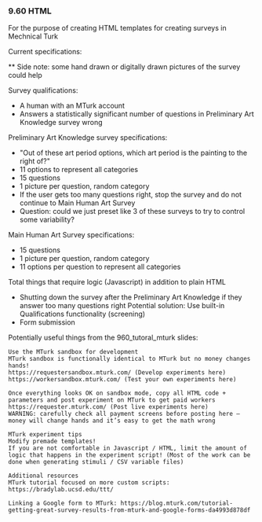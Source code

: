 ### 9.60 HTML

For the purpose of creating HTML templates for creating surveys in Mechnical Turk

Current specifications:

** Side note: some hand drawn or digitally drawn pictures of the survey could help

Survey qualifications:
* A human with an MTurk account
* Answers a statistically significant number of questions in Preliminary Art Knowledge survey wrong

Preliminary Art Knowledge survey specifications:
* "Out of these art period options, which art period is
the painting to the right of?"
* 11 options to represent all categories
* 15 questions
* 1 picture per question, random category
* If the user gets too many questions right, stop the survey and do not continue to Main Human Art Survey
* Question: could we just preset like 3 of these surveys to try to control some variability?

Main Human Art Survey specifications:
* 15 questions
* 1 picture per question, random category
* 11 options per question to represent all categories

Total things that require logic (Javascript) in addition to plain HTML
* Shutting down the survey after the Preliminary Art Knowledge if they answer too many questions right
    Potential solution: Use built-in Qualifications functionality (screening)
* Form submission


Potentially useful things from the 960_tutoral_mturk slides:

```
Use the MTurk sandbox for development
MTurk sandbox is functionally identical to MTurk but no money changes hands!
https://requestersandbox.mturk.com/ (Develop experiments here)
https://workersandbox.mturk.com/ (Test your own experiments here)

Once everything looks OK on sandbox mode, copy all HTML code + parameters and post experiment on MTurk to get paid workers
https://requester.mturk.com/ (Post live experiments here)
WARNING: carefully check all payment screens before posting here – money will change hands and it’s easy to get the math wrong

```

```
MTurk experiment tips
Modify premade templates!
If you are not comfortable in Javascript / HTML, limit the amount of logic that happens in the experiment script! (Most of the work can be done when generating stimuli / CSV variable files)
```

```
Additional resources
MTurk tutorial focused on more custom scripts: https://bradylab.ucsd.edu/ttt/ 

Linking a Google form to MTurk: https://blog.mturk.com/tutorial-getting-great-survey-results-from-mturk-and-google-forms-da4993d878df 
```